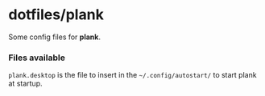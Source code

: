 # dotfiles/plank

Some config files for **plank**.


### Files available

`plank.desktop` is the file to insert in the `~/.config/autostart/` to start plank at startup.